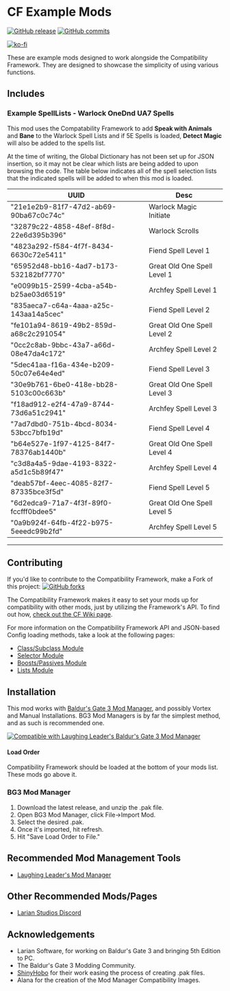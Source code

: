 # CF Example Mods
[![GitHub release](https://img.shields.io/github/v/tag/BG3-Community-Library-Team/CF-Example-Mods?label=Latest%20Version)](https://GitHub.com/BG3-Community-Library-Team/CF-Example-Mods/releases/) [![GitHub commits](https://img.shields.io/github/commits-since/BG3-Community-Library-Team/CF-Example-Mods/2.5.2/main)](https://GitHub.com/BG3-Community-Library-Team/CF-Example-Mods/commit/)

[![ko-fi](https://ko-fi.com/img/githubbutton_sm.svg)](https://ko-fi.com/O5O8PG8RF)

These are example mods designed to work alongside the Compatibility Framework. They are designed to showcase the simplicity of using various functions.

## Includes

### Example SpellLists - Warlock OneDnd UA7 Spells

This mod uses the Compatability Framework to add __Speak with Animals__ and __Bane__ to the Warlock Spell Lists and if 5E Spells is loaded, __Detect Magic__ will also be added to the spells list.

At the time of writing, the Global Dictionary has not been set up for JSON insertion, so it may not be clear which lists are being added to upon browsing the code. The table below indicates all of the spell selection lists that the indicated spells will be added to when this mod is loaded.

| UUID | Desc |
|-|-|
| "21e1e2b9-81f7-47d2-ab69-90ba67c0c74c" | Warlock Magic Initiate |
| "32879c22-4858-48ef-8f8d-22e6d395b396" | Warlock Scrolls |
| "4823a292-f584-4f7f-8434-6630c72e5411" | Fiend Spell Level 1 |
| "65952d48-bb16-4ad7-b173-532182bf7770" | Great Old One Spell Level 1 |
| "e0099b15-2599-4cba-a54b-b25ae03d6519" | Archfey Spell Level 1 |
| "835aeca7-c64a-4aaa-a25c-143aa14a5cec" | Fiend Spell Level 2 |
| "fe101a94-8619-49b2-859d-a68c2c291054" | Great Old One Spell Level 2 |
| "0cc2c8ab-9bbc-43a7-a66d-08e47da4c172" | Archfey Spell Level 2 |
| "5dec41aa-f16a-434e-b209-50c07e64e4ed" | Fiend Spell Level 3 |
| "30e9b761-6be0-418e-bb28-5103c00c663b" | Great Old One Spell Level 3 |
| "f18ad912-e2f4-47a9-8744-73d6a51c2941" | Archfey Spell Level 3 |
| "7ad7dbd0-751b-4bcd-8034-53bcc7bfb19d" | Fiend Spell Level 4 |
| "b64e527e-1f97-4125-84f7-78376ab1440b" | Great Old One Spell Level 4 |
| "c3d8a4a5-9dae-4193-8322-a5d1c5b89f47" | Archfey Spell Level 4 |
| "deab57bf-4eec-4085-82f7-87335bce3f5d" | Fiend Spell Level 5 |
| "6d2edca9-71a7-4f3f-89f0-fccfff0bdee5" | Great Old One Spell Level 5 |
| "0a9b924f-64fb-4f22-b975-5eeedc99b2fd" | Archfey Spell Level 5 |


---

## Contributing
If you'd like to contribute to the Compatibility Framework, make a Fork of this project: [![GitHub forks](https://img.shields.io/github/forks/BG3-Community-Library-Team/CF-Sample-Patches)](https://GitHub.com/BG3-Community-Library-Team/CF-Sample-Patches/network/)

The Compatibility Framework makes it easy to set your mods up for compatibility with other mods, just by utilizing the Framework's API. To find out how, [check out the CF Wiki page](https://github.com/BG3-Community-Library-Team/BG3-Subclass-Compatibility-Framework/wiki/Adding-a-Subclass-to-the-Compatibility-Framework).

For more information on the Compatibility Framework API and JSON-based Config loading methods, take a look at the following pages:
- [Class/Subclass Module](https://github.com/BG3-Community-Library-Team/BG3-Subclass-Compatibility-Framework/wiki/_Class-Module)
- [Selector Module](https://github.com/BG3-Community-Library-Team/BG3-Subclass-Compatibility-Framework/wiki/_Selector-API)
- [Boosts/Passives Module](https://github.com/BG3-Community-Library-Team/BG3-Subclass-Compatibility-Framework/wiki/_Boosts-and-Passives)
- [Lists Module](https://github.com/BG3-Community-Library-Team/BG3-Subclass-Compatibility-Framework/wiki/_Lists-API)

## Installation
This mod works with [Baldur's Gate 3 Mod Manager](https://github.com/LaughingLeader/BG3ModManager), and possibly Vortex and Manual
Installations. BG3 Mod Managers is by far the simplest method, and as such is recommended one.

[![Compatible with Laughing Leader's Baldur's Gate 3 Mod Manager](https://i.imgur.com/qtdx2Yq.png)](https://github.com/LaughingLeader/BG3ModManager)

#### Load Order

Compatibility Framework should be loaded at the bottom of your mods list. These mods go above it.

### BG3 Mod Manager
1. Download the latest release, and unzip the .pak file.
2. Open BG3 Mod Manager, click File->Import Mod.
3. Select the desired .pak.
4. Once it's imported, hit refresh.
5. Hit "Save Load Order to File."

## Recommended Mod Management Tools
- [Laughing Leader's Mod Manager](https://github.com/LaughingLeader/BG3ModManager)

## Other Recommended Mods/Pages
- [Larian Studios Discord](https://discord.com/invite/larianstudios)

## Acknowledgements
- Larian Software, for working on Baldur's Gate 3 and bringing 5th Edition to PC.
- The Baldur's Gate 3 Modding Community.
- [ShinyHobo](https://github.com/ShinyHobo) for their work easing the process of creating .pak files.
- Alana for the creation of the Mod Manager Compatibility Images.
